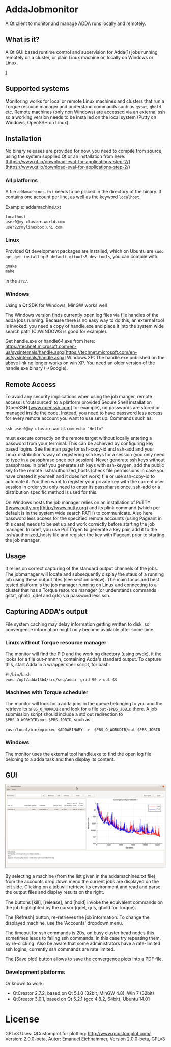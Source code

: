 # AddaJobmonitor
A Qt client to monitor and manage ADDA runs locally and remotely.

## What is it?
A Qt GUI based runtime control and supervision for Adda(1) jobs running remotely 
on a cluster, or plain Linux machine or, locally on Windows or Linux. 

[1](https://github.com/adda-team/adda])

## Supported systems
Monitoring works for local or remote Linux machines and clusters that run a Torque resouce manager and
understand commands such as `qstat`, `qhold` etc.  Remote machines (only non Windows) are accessed via
an external ssh so a working version needs to be installed on the local system (Putty on Windows, OpenSSH 
on Linux).

## Installation
No binary releases are provided for now, you need to compile from source, using the system supplied Qt or
an installation from here: [https://www.qt.io/download-eval-for-applications-step-2/](https://www.qt.io/download-eval-for-applications-step-2/)

### All platforms
A file `addamachines.txt` needs to be placed in the directory of the binary. It contains one account per line, as
well as the keyword `localhost`.

Example:
addamachine.txt
```
localhost
user0@my-cluster.world.com
user22@mylinuxbox.uni.com
```

### Linux
Provided Qt development packages are installed, which on Ubuntu are
`sudo apt-get install qt5-default qttools5-dev-tools`, you can compile with:

```
qmake
make
```
in the `src/`.


### Windows
Using a Qt SDK for Windows, MinGW works well

The Windows version finds currently open log files via file handles of the adda jobs running. Because there is
no easy way to do this, an external tool is invoked: you need a copy of handle.exe and place it into the system
wide search path (C:\WINDOWS is good for example).

Get handle.exe or handle64.exe from here: https://technet.microsoft.com/en-us/sysinternals/handle.aspx[https://technet.microsoft.com/en-us/sysinternals/handle.aspx]
Windows XP: The handle.exe published on the above link no longer works on win XP. You need an older version of the handle.exe binary (->Google).


## Remote Access
To avoid any security implications when using the job manger, remote access is 'outsourced' to a platform provided Secure Shell installation (OpenSSH [www.openssh.com] for example), no passwords are stored or managed inside the code. Instead, you need to have password less access for every remote account you want to use set up. Commands such as:

`ssh user0@my-cluster.world.com echo "Hello"`

must execute correctly on the remote target without locally entering a password from your terminal. This can be achieved by configuring key based logins. See the man page for ssh-copy-id and ssh-add and your Linux distribution's way of registering ssh keys for a session (you only need to type in a passphrase once per session). Never generate ssh keys without passphrase. In brief you generate ssh keys with ssh-keygen, add the public key to the remote .ssh/authorized_hosts (check file permissions in case you have created it yourself and it does not work) file or use ssh-copy-id to automate it. You then want to register your private key with the current user session in order you only need to enter its passpharse once. ssh-add or a distribution specific method is used for this. 

On Windows hosts the job manager relies on an installation of PuTTY ([www.putty.org](http://www.putty.org) and its plink command (which per default is in the system wide search PATH) to communicate. Also here password less access for the specified remote accounts (using Pageant in this case) needs to be set up and work correctly before starting the job manager. In brief, you use PuTTYgen to generate a key pair, add it to the .ssh/authorized_hosts file and register the key with Pageant prior to starting the job manager. 

## Usage
It relies on correct capturing of the standard output channels of the jobs. The jobmanager will locate and subsequently display the staus of a running job using these output files (see section below). The main focus and best tested platform is the job manager running on Linux and connecting to a cluster that has a Torque resource manager (or understands commands qstat, qhold, qdel and qrls) via password less ssh. 


## Capturing ADDA's output
File system caching may delay information getting written to disk, so convergence information might only become available after some time. 

### Linux without Torque resource manager
The monitor will find the PID and the working directory (using pwdx), it the looks for a file 
out-nnnnnn, containing Adda's standard output. To capture this, start Adda in a wrapper shell script, for bash:

```
#!/bin/bash
exec /opt/adda13b4/src/seq/adda -grid 90 > out-$$
```

### Machines with Torque scheduler
The monitor will look for a adda jobs in the queue belonging to you and the retrieve its `$PBS_O_WORKDIR` and look for a file `out-$PBS_JOBID` there. A job submission script should include a std out redirection to 
`$PBS_O_WORKDIR\out-$PBS_JOBID`, such as: 

```
/usr/local/bin/mpiexec $ADDABINARY  >  $PBS_O_WORKDIR/out-$PBS_JOBID
```

### Windows
The monitor uses the external tool handle.exe to find the open log file beloning to a adda task and then display its content. 
 
## GUI

![Screenshot](documentation/figures/screenshot.png)

By selecting a machine (from the list given in the addamachines.txt file) from the accounts drop down menu the current jobs are displayed on the left side. Clicking on a job will retrieve its environment and read and parse the output files and display results on the right.

The buttons [kill], [release], and [hold] invoke the equivalent commands on the job highlighted by the cursor (qdel, qrls, qhold for Torque). 

The [Refresh] button, re-retrieves the job information. To change the displayed machine, use the 'Accounts' dropdown menu.

The timeout for ssh commands is 20s, on busy cluster head nodes this sometimes leads to failing ssh commands. In this case try repeating them, by re-clicking. Also be aware that some administrators have a rate-limited ssh logins, currently ssh commands are rate limited. 

The [Save plot] button allows to save the convergence plots into a PDF file.


### Development platforms
Or known to work:

- QtCreator 2.7.2, based on Qt 5.1.0 (32bit, MinGW 4.8), Win 7 (32bit)
- QtCreator 3.0.1, based on Qt 5.2.1 (gcc 4.8.2, 64bit), Ubuntu 14.01

# License
GPLv3
Uses: QCustomplot for plotting:  http://www.qcustomplot.com/,  Version: 2.0.0-beta, Autor: Emanuel Eichhammer, Version 2.0.0-beta, GPLv3



